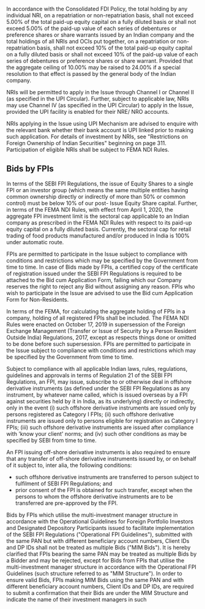In accordance with the Consolidated FDI Policy, the total holding by any individual NRI, on a repatriation or non-repatriation basis, shall not exceed 5.00% of the total paid-up equity capital on a fully diluted basis or shall not exceed 5.00% of the paid-up value of each series of debentures or preference shares or share warrants issued by an Indian company and the total holdings of all NRIs and OCIs put together, on a repatriation or non-repatriation basis, shall not exceed 10% of the total paid-up equity capital on a fully diluted basis or shall not exceed 10% of the paid-up value of each series of debentures or preference shares or share warrant. Provided that the aggregate ceiling of 10.00% may be raised to 24.00% if a special resolution to that effect is passed by the general body of the Indian company.

NRIs will be permitted to apply in the Issue through Channel I or Channel II (as specified in the UPI Circular). Further, subject to applicable law, NRIs may use Channel IV (as specified in the UPI Circular) to apply in the Issue, provided the UPI facility is enabled for their NRE/ NRO accounts.

NRIs applying in the Issue using UPI Mechanism are advised to enquire with the relevant bank whether their bank account is UPI linked prior to making such application. For details of investment by NRIs, see "Restrictions on Foreign Ownership of Indian Securities" beginning on page 311. Participation of eligible NRIs shall be subject to FEMA NDI Rules.

## Bids by FPIs

In terms of the SEBI FPI Regulations, the issue of Equity Shares to a single FPI or an investor group (which means the same multiple entities having common ownership directly or indirectly of more than 50% or common control) must be below 10% of our post- Issue Equity Share capital. Further, in terms of the FEMA NDI Rules, with effect from April 1, 2020, the aggregate FPI investment limit is the sectoral cap applicable to an Indian company as prescribed in the FEMA NDI Rules with respect to its paid-up equity capital on a fully diluted basis. Currently, the sectoral cap for retail trading of food products manufactured and/or produced in India is 100% under automatic route.

FPIs are permitted to participate in the Issue subject to compliance with conditions and restrictions which may be specified by the Government from time to time. In case of Bids made by FPIs, a certified copy of the certificate of registration issued under the SEBI FPI Regulations is required to be attached to the Bid cum Application Form, failing which our Company reserves the right to reject any Bid without assigning any reason. FPIs who wish to participate in the Issue are advised to use the Bid cum Application Form for Non-Residents.

In terms of the FEMA, for calculating the aggregate holding of FPIs in a company, holding of all registered FPIs shall be included. The FEMA NDI Rules were enacted on October 17, 2019 in supersession of the Foreign Exchange Management (Transfer or Issue of Security by a Person Resident Outside India) Regulations, 2017, except as respects things done or omitted to be done before such supersession. FPIs are permitted to participate in the Issue subject to compliance with conditions and restrictions which may be specified by the Government from time to time.

Subject to compliance with all applicable Indian laws, rules, regulations, guidelines and approvals in terms of Regulation 21 of the SEBI FPI Regulations, an FPI, may issue, subscribe to or otherwise deal in offshore derivative instruments (as defined under the SEBI FPI Regulations as any instrument, by whatever name called, which is issued overseas by a FPI against securities held by it in India, as its underlying) directly or indirectly, only in the event (i) such offshore derivative instruments are issued only by persons registered as Category I FPIs; (ii) such offshore derivative instruments are issued only to persons eligible for registration as Category I FPIs; (iii) such offshore derivative instruments are issued after compliance with 'know your client' norms; and (iv) such other conditions as may be specified by SEBI from time to time.

An FPI issuing off-shore derivative instruments is also required to ensure that any transfer of off-shore derivative instruments issued by, or on behalf of it subject to, inter alia, the following conditions:

* such offshore derivative instruments are transferred to person subject to fulfilment of SEBI FPI Regulations; and
* prior consent of the FPI is obtained for such transfer, except when the persons to whom the offshore derivative instruments are to be transferred are pre-approved by the FPI.

Bids by FPIs which utilise the multi-investment manager structure in accordance with the Operational Guidelines for Foreign Portfolio Investors and Designated Depository Participants issued to facilitate implementation of the SEBI FPI Regulations ("Operational FPI Guidelines"), submitted with the same PAN but with different beneficiary account numbers, Client IDs and DP IDs shall not be treated as multiple Bids ("MIM Bids"). It is hereby clarified that FPIs bearing the same PAN may be treated as multiple Bids by a Bidder and may be rejected, except for Bids from FPIs that utilise the multi-investment manager structure in accordance with the Operational FPI Guidelines (such structure referred to as "MIM Structure"). In order to ensure valid Bids, FPIs making MIM Bids using the same PAN and with different beneficiary account numbers, Client IDs and DP IDs, are required to submit a confirmation that their Bids are under the MIM Structure and indicate the name of their investment managers in such